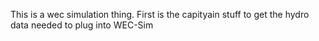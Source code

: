 This is a wec simulation thing. First is the capityain stuff to get the hydro data needed to plug into WEC-Sim
